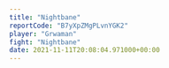 ```yaml
---
title: "Nightbane"
reportCode: "B7yXpZMgPLvnYGK2"
player: "Grwaman"
fight: "Nightbane"
date: 2021-11-11T20:08:04.971000+00:00
---
```

